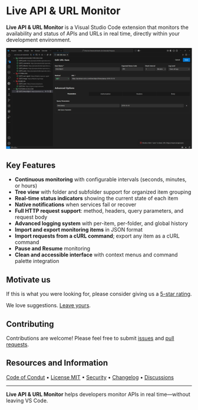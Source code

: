 # Live API & URL Monitor

**Live API & URL Monitor** is a Visual Studio Code extension that monitors the availability and status of APIs and URLs in real time, directly within your development environment.

![Monitor](resources/monitor1.png)

## Key Features

- **Continuous monitoring** with configurable intervals (seconds, minutes, or hours)
- **Tree view** with folder and subfolder support for organized item grouping
- **Real-time status indicators** showing the current state of each item
- **Native notifications** when services fail or recover
- **Full HTTP request support**: method, headers, query parameters, and request body
- **Advanced logging system** with per-item, per-folder, and global history
- **Import and export monitoring items** in JSON format
- **Import requests from a cURL command**; export any item as a cURL command
- **Pause and Resume** monitoring
- **Clean and accessible interface** with context menus and command palette integration

## Motivate us

If this is what you were looking for, please consider giving us a [5-star rating](https://marketplace.visualstudio.com/items?itemName=mlourenco.live-api-url-monitor-extension&ssr=false#review-details).

We love suggestions. [Leave yours](https://github.com/marcelo-lourenco/live-api-url-monitor-extension/discussions/categories/ideas).

## Contributing

Contributions are welcome! Please feel free to submit [issues](https://github.com/marcelo-lourenco/live-api-url-monitor-extension/issues) and [pull requests](https://github.com/marcelo-lourenco/live-api-url-monitor-extension/fork).

## Resources and Information

[Code of Condut](https://github.com/marcelo-lourenco/live-api-url-monitor-extension?tab=coc-ov-file#readme) • [License MIT](https://github.com/marcelo-lourenco/live-api-url-monitor-extension?tab=MIT-1-ov-file#readme) • [Security](https://github.com/marcelo-lourenco/live-api-url-monitor-extension/security) • [Changelog](https://github.com/marcelo-lourenco/live-api-url-monitor-extension/blob/master/CHANGELOG.md) • [Discussions](https://github.com/marcelo-lourenco/live-api-url-monitor-extension/discussions)

---

**Live API & URL Monitor** helps developers monitor APIs in real time—without leaving VS Code.
